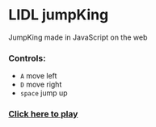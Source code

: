 # LIDL jumpKing

JumpKing made in JavaScript on the web

### Controls:

- `A` move left
- `D` move right
- `space` jump up

### [Click here to play](https://radekpelikan.github.io/jumpKing/)
